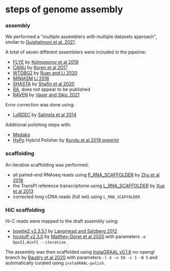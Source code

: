 # steps of genome assembly #

### assembly ###
We performed a "multiple assemblers with multiple datasets approach", similar to [Guiglielmoni et al. 2021](https://doi.org/10.1186/s12859-021-04118-3). 

A total of seven different assemblers were included in the pipeline: 

* [FLYE](https://github.com/fenderglass/Flye) by [Kolmogorov et al 2019](https://doi.org/10.1038/s41587-019-0072-8)
* [CANU](https://github.com/marbl/canu) by [Koren et al 2017](https://doi.org/10.1101/gr.215087.116)
* [WTDBG2](https://github.com/ruanjue/wtdbg2) by [Ruan and Li 2020](https://doi.org/10.1038/s41592-019-0669-3)
* [MINIASM](https://github.com/lh3/miniasm) [Li 2016](https://doi.org/10.1093/bioinformatics/btw152)
* [SHASTA](https://github.com/paoloshasta/shasta) by [Shafin et al 2020](https://doi.org/10.1038/s41587-020-0503-6)
* [RA](https://github.com/lbcb-sci/ra), does not appear to be published
* [RAVEN](https://github.com/lbcb-sci/raven) by [Vaser and Sikic 2021](http://dx.doi.org/10.1038/s43588-021-00073-4)

Error correction was done using:

* [LoRDEC](http://atgc.lirmm.fr/lordec/) by [Salmela et al 2014](https://doi.org/10.1093/bioinformatics/btu538)

Additional polishing steps with:

* [Medaka](https://github.com/nanoporetech/medaka)
* [HyPo](https://github.com/kensung-lab/hypo) Hybrid Polisher by [Kundu et al 2019 preprint](https://www.biorxiv.org/content/10.1101/2019.12.19.882506v1)

### scaffolding ###
An iterative scaffolding was performed:

* all paired-end RNAseq reads using [P_RNA_SCAFFOLDER](https://github.com/CAFS-bioinformatics/P_RNA_scaffolder) by [Zhu et al 2018](https://doi.org/10.1186/s12864-018-4567-3)
* the TransPI reference transcriptome using [L_RNA_SCAFFOLDER](https://github.com/CAFS-bioinformatics/L_RNA_scaffolder) by [Xue et al 2013](https://doi.org/10.1186/1471-2164-14-604)
* corrected long cDNA reads (full set) using `L_RNA_SCAFFOLDER`

### HiC scaffolding ###
Hi-C reads were mapped to the draft assembly using:

* [bowtie2 v2.3.5.1](https://github.com/BenLangmead/bowtie2) by [Langmead and Salzberg 2012](https://doi.org/10.1038/nmeth.1923)
* [hicstuff v2.3.0](https://github.com/koszullab/hicstuff) by [Matthey-Doret et al 2020](http://doi.org/10.5281/zenodo.4066363) with parameters `-e DpnII,HinfI --iterative`.

The assembly was then scaffolded using [instaGRAAL v0.1.6](https://github.com/koszullab/instaGRAAL) no-opengl branch by [Baudry et al 2020](https://doi.org/10.1186/s13059-020-02041-z) with parameters `-l 4 -n 50 -c 1 -N 5` and automatically curated using `instaGRAAL-polish`.


